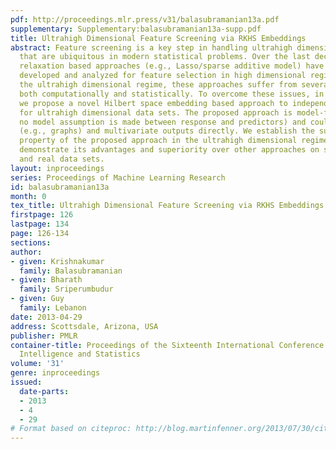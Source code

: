 ```yaml
---
pdf: http://proceedings.mlr.press/v31/balasubramanian13a.pdf
supplementary: Supplementary:balasubramanian13a-supp.pdf
title: Ultrahigh Dimensional Feature Screening via RKHS Embeddings
abstract: Feature screening is a key step in handling ultrahigh dimensional data sets
  that are ubiquitous in modern statistical problems. Over the last decade, convex
  relaxation based approaches (e.g., Lasso/sparse additive model) have been extensively
  developed and analyzed for feature selection in high dimensional regime. But in
  the ultrahigh dimensional regime, these approaches suffer from several problems,
  both computationally and statistically. To overcome these issues, in this paper,
  we propose a novel Hilbert space embedding based approach to independence screening
  for ultrahigh dimensional data sets. The proposed approach is model-free (i.e.,
  no model assumption is made between response and predictors) and could handle non-standard
  (e.g., graphs) and multivariate outputs directly. We establish the sure screening
  property of the proposed approach in the ultrahigh dimensional regime, and experimentally
  demonstrate its advantages and superiority over other approaches on several synthetic
  and real data sets.
layout: inproceedings
series: Proceedings of Machine Learning Research
id: balasubramanian13a
month: 0
tex_title: Ultrahigh Dimensional Feature Screening via RKHS Embeddings
firstpage: 126
lastpage: 134
page: 126-134
sections: 
author:
- given: Krishnakumar
  family: Balasubramanian
- given: Bharath
  family: Sriperumbudur
- given: Guy
  family: Lebanon
date: 2013-04-29
address: Scottsdale, Arizona, USA
publisher: PMLR
container-title: Proceedings of the Sixteenth International Conference on Artificial
  Intelligence and Statistics
volume: '31'
genre: inproceedings
issued:
  date-parts:
  - 2013
  - 4
  - 29
# Format based on citeproc: http://blog.martinfenner.org/2013/07/30/citeproc-yaml-for-bibliographies/
---
```


